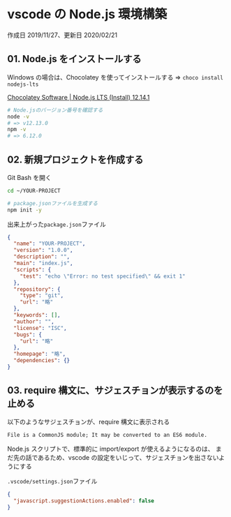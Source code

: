 # vscode の Node.js 環境構築

作成日 2019/11/27、更新日 2020/02/21

## 01. Node.js をインストールする

Windows の場合は、Chocolatey を使ってインストールする => `choco install nodejs-lts`

[Chocolatey Software \| Node\.js LTS \(Install\) 12\.14\.1](https://chocolatey.org/packages/nodejs-lts)

```bash
# Node.jsのバージョン番号を確認する
node -v
# => v12.13.0
npm -v
# => 6.12.0
```

## 02. 新規プロジェクトを作成する

Git Bash を開く

```bash
cd ~/YOUR-PROJECT

# package.jsonファイルを生成する
npm init -y
```

出来上がった`package.json`ファイル

```json
{
  "name": "YOUR-PROJECT",
  "version": "1.0.0",
  "description": "",
  "main": "index.js",
  "scripts": {
    "test": "echo \"Error: no test specified\" && exit 1"
  },
  "repository": {
    "type": "git",
    "url": "略"
  },
  "keywords": [],
  "author": "",
  "license": "ISC",
  "bugs": {
    "url": "略"
  },
  "homepage": "略",
  "dependencies": {}
}
```

## 03. require 構文に、サジェスチョンが表示するのを止める

以下のようなサジェスチョンが、require 構文に表示される

`File is a CommonJS module; It may be converted to an ES6 module.`

Node.js スクリプトで、標準的に import/export が使えるようになるのは、
まだ先の話であるため、vscode の設定をいじって、サジェスチョンを出さないようにする

`.vscode/settings.json`ファイル

```json
{
  "javascript.suggestionActions.enabled": false
}
```
